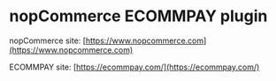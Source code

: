 nopCommerce ECOMMPAY plugin
===========

nopCommerce site: [https://www.nopcommerce.com](https://www.nopcommerce.com)

ECOMMPAY site: [https://ecommpay.com/](https://ecommpay.com/)
